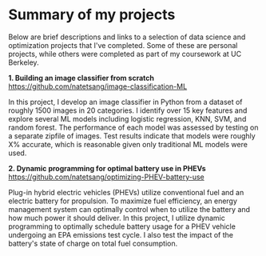 # Summary of my projects
Below are brief descriptions and links to a selection of data science and optimization projects that I've completed. Some of these are personal projects, while others were completed as part of my coursework at UC Berkeley.

<b>1. Building an image classifier from scratch </b> https://github.com/natetsang/image-classification-ML

In this project, I develop an image classifier in Python from a dataset of roughly 1500 images in 20 categories. I identify over 15 key features and explore several ML models including logistic regression, KNN, SVM, and random forest. The performance of each model was assessed by testing on a separate zipfile of images. Test results indicate that models were roughly X% accurate, which is reasonable given only traditional ML models were used.

<b>2. Dynamic programming for optimal battery use in PHEVs </b> https://github.com/natetsang/optimizing-PHEV-battery-use

Plug-in hybrid electric vehicles (PHEVs) utilize conventional fuel and an electric battery for propulsion. To maximize fuel efficiency, an energy management system can optimally control when to utilize the battery and how much power it should deliver. In this project, I utilize dynamic programming to optimally schedule battery usage for a PHEV vehicle undergoing an EPA emissions test cycle. I also test the impact of the battery's state of charge on total fuel consumption.


